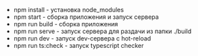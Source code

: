 * npm install - установка node_modules
* npm start - сборка приложения и запуск сервера
* npm run build - сборка приложения
* npm run serve - запуск сервера для раздачи из папки ./build
* npm run dev - запуск dev-сервера с hot-reload
* npm run ts:check - запуск typescript checker
